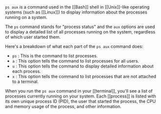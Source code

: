 `ps aux` is a command used in the [[Bash]] shell in [[Unix]]-like operating systems (such as [[Linux]]) to display information about the processes running on a system.

The `ps` command stands for "process status" and the `aux` options are used to display a detailed list of all processes running on the system, regardless of which user started them.

Here's a breakdown of what each part of the `ps aux` command does:

-   `ps` : This is the command to list processes.
-   `a` : This option tells the command to list processes for all users.
-   `u` : This option tells the command to display detailed information about each process.
-   `x` : This option tells the command to list processes that are not attached to a terminal.

When you run the `ps aux` command in your [[terminal]], you'll see a list of processes currently running on your system. Each [[process]] is listed with its own unique process ID (PID), the user that started the process, the CPU and memory usage of the process, and other information.